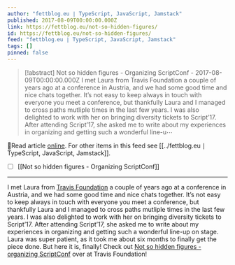 ```yaml
---
author: "fettblog․eu ∣ TypeScript, JavaScript, Jamstack"
published: 2017-08-09T00:00:00.000Z
link: https://fettblog.eu/not-so-hidden-figures/
id: https://fettblog.eu/not-so-hidden-figures/
feed: "fettblog․eu ∣ TypeScript, JavaScript, Jamstack"
tags: []
pinned: false
---
```

> [!abstract] Not so hidden figures - Organizing ScriptConf - 2017-08-09T00:00:00.000Z
> I met Laura from Travis Foundation a couple of years ago at a conference in Austria, and we had some good time and nice chats together. It’s not easy to keep always in touch with everyone you meet a conference, but thankfully Laura and I managed to cross paths mutliple times in the last few years. I was also delighted to work with her on bringing diversity tickets to Script’17. After attending Script’17, she asked me to write about my experiences in organizing and getting such a wonderful line-u⋯

🔗Read article [online](https://fettblog.eu/not-so-hidden-figures/). For other items in this feed see [[../fettblog․eu ∣ TypeScript, JavaScript, Jamstack]].

- [ ] [[Not so hidden figures - Organizing ScriptConf]]
- - -
I met Laura from [Travis Foundation](http://foundation.travis-ci.org) a couple of years ago at a conference in Austria, and we had some good time and nice chats together. It’s not easy to keep always in touch with everyone you meet a conference, but thankfully Laura and I managed to cross paths mutliple times in the last few years. I was also delighted to work with her on bringing diversity tickets to Script’17. After attending Script’17, she asked me to write about my experiences in organizing and getting such a wonderful line-up on stage. Laura was super patient, as it took me about six months to finally get the piece done. But here it is, finally! Check out [Not so hidden figures - organizing ScriptConf](http://foundation.travis-ci.org/2017/08/09/not-so-hidden-figures/) over at Travis Foundation!
